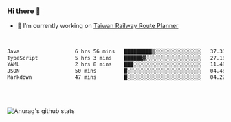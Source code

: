 ### Hi there 👋

- 🔭 I’m currently working on [Taiwan Railway Route Planner](https://github.com/Taiwan-Railway-Route-Planner)

<br/>

<!--START_SECTION:waka-->

```txt
Java                  6 hrs 56 mins   █████████▒░░░░░░░░░░░░░░░   37.33 %
TypeScript            5 hrs 3 mins    ██████▓░░░░░░░░░░░░░░░░░░   27.18 %
YAML                  2 hrs 8 mins    ███░░░░░░░░░░░░░░░░░░░░░░   11.48 %
JSON                  50 mins         █░░░░░░░░░░░░░░░░░░░░░░░░   04.48 %
Markdown              47 mins         █░░░░░░░░░░░░░░░░░░░░░░░░   04.22 %
```

<!--END_SECTION:waka-->

<br/>
<br/>

![Anurag's github stats](https://github-readme-stats.vercel.app/api?username=DepickereSven&show_icons=true&theme=tokyonight)



<!--
**DepickereSven/DepickereSven** is a ✨ _special_ ✨ repository because its `README.md` (this file) appears on your GitHub profile.

Here are some ideas to get you started:

- 🔭 I’m currently working on ...
- 🌱 I’m currently learning ...
- 👯 I’m looking to collaborate on ...
- 🤔 I’m looking for help with ...
- 💬 Ask me about ...
- 📫 How to reach me: ...
- 😄 Pronouns: ...
- ⚡ Fun fact: ...
-->
